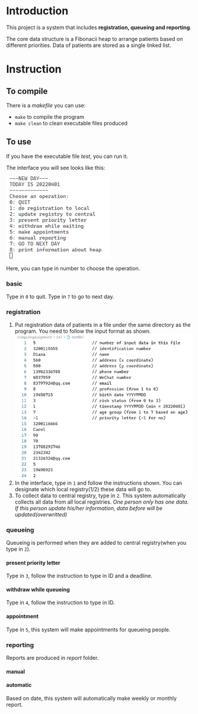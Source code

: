 # Introduction

This project is a system that includes **registration, queueing and reporting**.

The core data structure is a Fibonacii heap to arrange patients based on different priorities. Data of patients are stored as a single linked list.

# Instruction
## To compile

There is a *makefile* you can use:
- `make` to compile the program
- `make clean` to clean executable files produced

## To use

If you have the executable file *test*, you can run it.

The interface you will see looks like this:

![interface](./img/interface.png)

Here, you can type in number to choose the operation.

### basic

Type in `0` to quit.
Type in `7` to go to next day.

### registration

1. Put registration data of patients in a file under the same directory as the program. You need to follow the input format as shown.
![input format](./img/input_format.png)
2. In the interface, type in `1` and follow the instructions shown. You can designate which local registry(1/2) these data will go to.
3. To collect data to central registry, type in `2`. This system automatically collects all data from all local registries.
*One person only has one data. If this person update his/her information, data before will be updated(overwritted)*

### queueing

Queueing is performed when they are added to central registry(when you type in `2`).

#### present priority letter

Type in `3`, follow the instruction to type in ID and a deadline.
#### withdraw while queueing

Type in `4`, follow the instruction to type in ID.
#### appointment

Type in `5`, this system will make appointments for queueing people.

### reporting

Reports are produced in *report* folder.

#### manual



#### automatic

Based on date, this system will automatically make weekly or monthly report.

